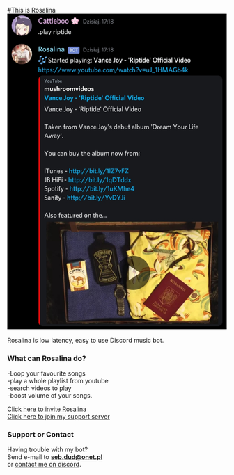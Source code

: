#This is Rosalina
![image](./rosalina.jpg)

Rosalina is low latency, easy to use Discord music bot.


### What can Rosalina do?

  -Loop your favourite songs<br/>
  -play a whole playlist from youtube<br/>
  -search videos to play<br/>
  -boost volume of your songs.


[Click here to invite Rosalina](https://discord.com/oauth2/authorize?client_id=727110223193571390&scope=bot&permissions=2147483647)<br/>
[Click here to join my support server](https://discord.gg/8mP7czx)


### Support or Contact

Having trouble with my bot?<br/>
Send e-mail to **seb.dud@onet.pl**<br/>
or [contact me on discord](https://discord.gg/8mP7czx).
